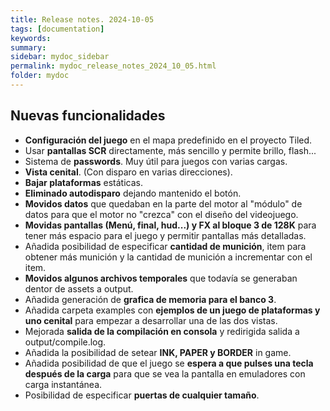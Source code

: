 ```yaml
---
title: Release notes. 2024-10-05
tags: [documentation]
keywords:
summary: 
sidebar: mydoc_sidebar
permalink: mydoc_release_notes_2024_10_05.html
folder: mydoc
---
```


## Nuevas funcionalidades
* **Configuración del juego** en el mapa predefinido en el proyecto Tiled.
* Usar **pantallas SCR** directamente, más sencillo y permite brillo, flash...
* Sistema de **passwords**. Muy útil para juegos con varias cargas.
* **Vista cenital**. (Con disparo en varias direcciones).
* **Bajar plataformas** estáticas.
* **Eliminado autodisparo** dejando mantenido el botón.
* **Movidos datos** que quedaban en la parte del motor al "módulo" de datos para que el motor no "crezca" con el diseño del videojuego.
* **Movidas pantallas (Menú, final, hud...) y FX al bloque 3 de 128K** para tener más espacio para el juego y permitir pantallas más detalladas.
* Añadida posibilidad de especificar **cantidad de munición**, item para obtener más munición y la cantidad de munición a incrementar con el item.
* **Movidos algunos archivos temporales** que todavía se generaban dentor de assets a output.
* Añadida generación de **grafica de memoria para el banco 3**.
* Añadida carpeta examples con **ejemplos de un juego de plataformas y uno cenital** para empezar a desarrollar una de las dos vistas.
* Mejorada **salida de la compilación en consola** y redirigida salida a output/compile.log.
* Añadida la posibilidad de setear **INK, PAPER y BORDER** in game.
* Añadida posibilidad de que el juego se **espera a que pulses una tecla después de la carga** para que se vea la pantalla en emuladores con carga instantánea.
* Posibilidad de especificar **puertas de cualquier tamaño**.








